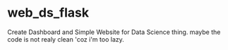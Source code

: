 # web_ds_flask

Create Dashboard and Simple Website for Data Science thing.
maybe the code is not realy clean 'coz i'm too lazy.
